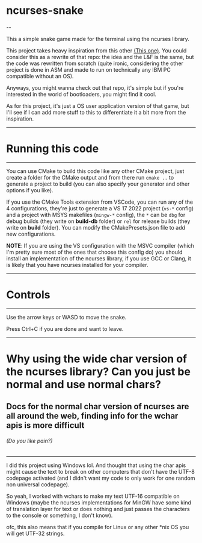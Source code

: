 # ncurses-snake

--

This a simple snake game made for the terminal using the ncurses library.  

This project takes heavy inspiration from this other [(This one)](https://github.com/Shellyda/snake-game-bootloader-project.git).
You could consider this as a rewrite of that repo: the idea and the L&F is the same, but the code was rewritten from scratch
(quite ironic, considering the other project is done in ASM and made to run on technically any IBM PC compatible without an OS).  

Anyways, you might wanna check out that repo, it's simple but if you're interested in the world of bootloaders, you might
find it cool.

As for this project, it's just a OS user application version of that game, but I'll see if I can add more stuff to this to
differentiate it a bit more from the inspiration.

---

# Running this code

---

You can use CMake to build this code like any other CMake project, just create a folder for the CMake output and from there
run ```cmake ..``` to generate a project to build (you can also specify your generator and other options if you like).

If you use the CMake Tools extension from VSCode, you can run any of the 4 configurations, they're just to generate a VS 17 2022
project (```vs-*``` config) and a project with MSYS makefiles (```mingw-*``` config), the ```*``` can be ```dbg```
for debug builds (they write on __build-db__ folder) or ```rel``` for release builds (they write on __build__ folder). You can
modify the CMakePresets.json file to add new configurations.

**NOTE**: If you are using the VS configuration with the MSVC compiler (which I'm pretty sure most of the ones that choose this
config do) you should install an implementation of the ncurses library, if you use GCC or Clang, it is likely that you have
ncurses installed for your compiler.

---

# Controls

---

Use the arrow keys or WASD to move the snake.

Press Ctrl+C if you are done and want to leave.

---

# Why using the wide char version of the ncurses library? Can you just be normal and use normal chars?

## Docs for the normal char version of ncurses are all around the web, finding info for the wchar apis is more difficult

###### (Do you like pain?)

---

I did this project using Windows lol. And thought that using the char apis might cause the text to break on other computers
that don't have the UTF-8 codepage activated (and I didn't want my code to only work for one random non universal codepage).

So yeah, I worked with wchars to make my text UTF-16 compatible on Windows (maybe the ncurses implementations for MinGW have
some kind of translation layer for text or does nothing and just passes the characters to the console or something, I don't
know).

ofc, this also means that if you compile for Linux or any other *nix OS you will get UTF-32 strings.